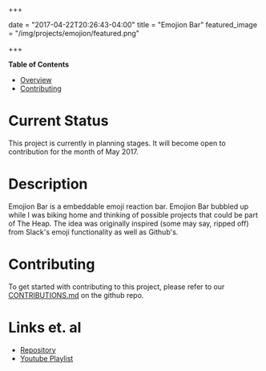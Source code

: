 +++

date = "2017-04-22T20:26:43-04:00"
title = "Emojion Bar"
featured_image = "/img/projects/emojion/featured.png"

+++

<!-- START doctoc generated TOC please keep comment here to allow auto update -->
<!-- DON'T EDIT THIS SECTION, INSTEAD RE-RUN doctoc TO UPDATE -->
**Table of Contents**  

- [Overview](#overview)
- [Contributing](#contributing)

<!-- END doctoc generated TOC please keep comment here to allow auto update -->


# Current Status

This project is currently in planning stages. It will become open to contribution for the month of May 2017.

# Description

Emojion Bar is a embeddable emoji reaction bar. Emojion Bar bubbled up while I was biking home and thinking of possible projects that could be part of The Heap. The idea was originally inspired (some may say, ripped off) from Slack's emoji functionality as well as Github's. 

# Contributing

To get started with contributing to this project, please refer to our [CONTRIBUTIONS.md](https://github.com/the-heap/Emojions/blob/master/CONTRIBUTING.md) on the github repo.

# Links et. al

- [Repository](https://github.com/the-heap/Emojions)
- [Youtube Playlist](https://www.youtube.com/playlist?list=PL7mNTF1eVPB679r1ZBCCPx4SaaOssZKEL)
